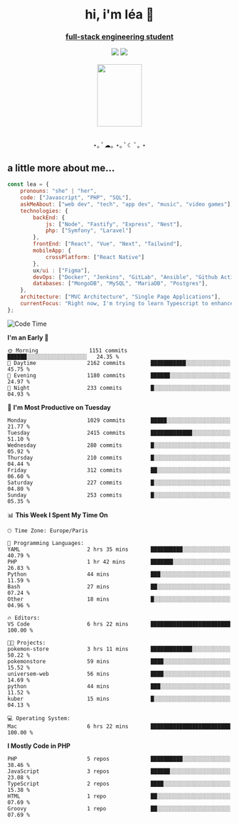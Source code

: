 <h1 align="center">hi, i'm léa 🌙</h1>
<h3 align="center"><ins>full-stack engineering student</ins></h3>  
<div align="center">
  <a href="https://www.linkedin.com/in/lea-reiter22/"><img src="https://img.shields.io/badge/LinkedIn-0077B5?style=for-the-badge&logo=linkedin&logoColor=white"/></a>
  <a href="mailto:lea.reiter@outlook.fr"><img src="https://img.shields.io/badge/Contact-2A2A2A?style=for-the-badge&logo=minutemailer&logoColor=white"/></a>
</div>
<br>
  <div align="center">  <img src="https://github.com/xmnchild/xmnchild/blob/main/1702415560_StardewValleyHappyGreyCat.png" height="140" width="100"/>
</div>
<br>
  <p align="center">
                 ⋆｡ ﾟ☁︎｡ ⋆｡ ﾟ☾ ﾟ｡ ⋆
  </p>
  <h2>a little more about me...</h2>
  
```js
const lea = {
    pronouns: "she" | "her",
    code: ["Javascript", "PHP", "SQL"],
    askMeAbout: ["web dev", "tech", "app dev", "music", "video games"],
    technologies: {
        backEnd: {
            js: ["Node", "Fastify", "Express", "Nest"],
            php: ["Symfony", "Laravel"]
        },
        frontEnd: ["React", "Vue", "Next", "Tailwind"],
        mobileApp: {
            crossPlatform: ["React Native"]
        },
        ux/ui : ["Figma"],
        devOps: ["Docker", "Jenkins", "GitLab", "Ansible", "Github Actions"],
        databases: ["MongoDB", "MySQL", "MariaDB", "Postgres"],
    },
    architecture: ["MVC Architecture", "Single Page Applications"],
    currentFocus: "Right now, I'm trying to learn Typescript to enhance my Javascript development.",
};
```
<!--START_SECTION:waka-->
![Code Time](http://img.shields.io/badge/Code%20Time-125%20hrs%2032%20mins-blue)

**I'm an Early 🐤** 

```text
🌞 Morning                1151 commits        ██████░░░░░░░░░░░░░░░░░░░   24.35 % 
🌆 Daytime                2162 commits        ███████████░░░░░░░░░░░░░░   45.75 % 
🌃 Evening                1180 commits        ██████░░░░░░░░░░░░░░░░░░░   24.97 % 
🌙 Night                  233 commits         █░░░░░░░░░░░░░░░░░░░░░░░░   04.93 % 
```
📅 **I'm Most Productive on Tuesday** 

```text
Monday                   1029 commits        █████░░░░░░░░░░░░░░░░░░░░   21.77 % 
Tuesday                  2415 commits        █████████████░░░░░░░░░░░░   51.10 % 
Wednesday                280 commits         █░░░░░░░░░░░░░░░░░░░░░░░░   05.92 % 
Thursday                 210 commits         █░░░░░░░░░░░░░░░░░░░░░░░░   04.44 % 
Friday                   312 commits         ██░░░░░░░░░░░░░░░░░░░░░░░   06.60 % 
Saturday                 227 commits         █░░░░░░░░░░░░░░░░░░░░░░░░   04.80 % 
Sunday                   253 commits         █░░░░░░░░░░░░░░░░░░░░░░░░   05.35 % 
```


📊 **This Week I Spent My Time On** 

```text
🕑︎ Time Zone: Europe/Paris

💬 Programming Languages: 
YAML                     2 hrs 35 mins       ██████████░░░░░░░░░░░░░░░   40.79 % 
PHP                      1 hr 42 mins        ███████░░░░░░░░░░░░░░░░░░   26.83 % 
Python                   44 mins             ███░░░░░░░░░░░░░░░░░░░░░░   11.59 % 
Bash                     27 mins             ██░░░░░░░░░░░░░░░░░░░░░░░   07.24 % 
Other                    18 mins             █░░░░░░░░░░░░░░░░░░░░░░░░   04.96 % 

🔥 Editors: 
VS Code                  6 hrs 22 mins       █████████████████████████   100.00 % 

🐱‍💻 Projects: 
pokemon-store            3 hrs 11 mins       █████████████░░░░░░░░░░░░   50.22 % 
pokemonstore             59 mins             ████░░░░░░░░░░░░░░░░░░░░░   15.52 % 
universem-web            56 mins             ████░░░░░░░░░░░░░░░░░░░░░   14.69 % 
python                   44 mins             ███░░░░░░░░░░░░░░░░░░░░░░   11.52 % 
kuber                    15 mins             █░░░░░░░░░░░░░░░░░░░░░░░░   04.13 % 

💻 Operating System: 
Mac                      6 hrs 22 mins       █████████████████████████   100.00 % 
```

**I Mostly Code in PHP** 

```text
PHP                      5 repos             ██████████░░░░░░░░░░░░░░░   38.46 % 
JavaScript               3 repos             ██████░░░░░░░░░░░░░░░░░░░   23.08 % 
TypeScript               2 repos             ████░░░░░░░░░░░░░░░░░░░░░   15.38 % 
HTML                     1 repo              ██░░░░░░░░░░░░░░░░░░░░░░░   07.69 % 
Groovy                   1 repo              ██░░░░░░░░░░░░░░░░░░░░░░░   07.69 % 
```




<!--END_SECTION:waka-->

